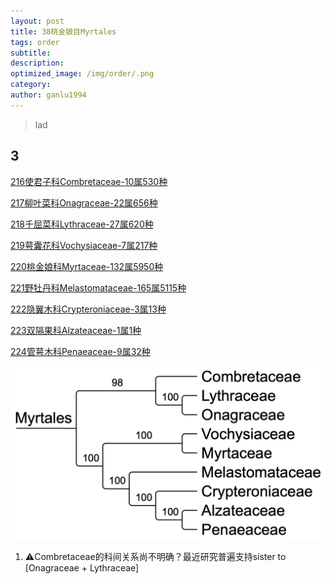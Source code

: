```yaml
---
layout: post
title: 38桃金娘目Myrtales
tags: order    
subtitle: 
description: 
optimized_image: /img/order/.png
category: 
author: ganlu1994  
---
```


> lad

## 3

[216使君子科Combretaceae-10属530种](https://ganlu1994.github.io/216使君子科Combretaceae/)

[217柳叶菜科Onagraceae-22属656种](https://ganlu1994.github.io/217柳叶菜科Onagraceae/)

[218千屈菜科Lythraceae-27属620种](https://ganlu1994.github.io/218千屈菜科Lythraceae/)

[219萼囊花科Vochysiaceae-7属217种](https://ganlu1994.github.io/219萼囊花科Vochysiaceae/)

[220桃金娘科Myrtaceae-132属5950种](https://ganlu1994.github.io/220桃金娘科Myrtaceae/)

[221野牡丹科Melastomataceae-165属5115种](https://ganlu1994.github.io/221野牡丹科Melastomataceae/)

[222隐翼木科Crypteroniaceae-3属13种](https://ganlu1994.github.io/222隐翼木科Crypteroniaceae/)

[223双隔果科Alzateaceae-1属1种](https://ganlu1994.github.io/223双隔果科Alzateaceae/)

[224管萼木科Penaeaceae-9属32种](https://ganlu1994.github.io/224管萼木科Penaeaceae/)

![](/img/phylo/64-38桃金娘目.png)

1. ⚠️Combretaceae的科间关系尚不明确？最近研究普遍支持sister to [Onagraceae + Lythraceae]